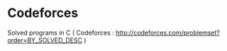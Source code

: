 # Codeforces
Solved programs in C ( Codeforces : http://codeforces.com/problemset?order=BY_SOLVED_DESC )

